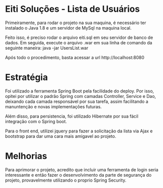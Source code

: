 # Eiti Soluções - Lista de Usuários

Primeiramente, para rodar o projeto na sua maquina, é necessário ter instalado o Java 1.8 e um servidor de MySql na maquina local.

Feito isso, é preciso rodar o arquivo eiti.sql em seu servidor de banco de dados. Em seguida, execute o arquivo .war em sua linha de comando da seguinte maneira: java -jar UsersList.war

Após todo o procedimento, basta acessar a url http://localhost:8080

# Estratégia

Foi utilizado a ferramenta Spring Boot pela facilidade do deploy. Por isso, opitei por utilizar o padrão Spring com camadas Controller, Service e Dao, deixando cada camada responsável por sua tarefa, assim facilitando a manuntenção e novas implementações futuras.

Além disso, para persistencia, foi utilizado Hibernate por sua fácil integração com o Spring boot.

Para o front end, utilizei jquery para fazer a solicitação da lista via Ajax e bootstrap para dar uma cara mais amigavel ao projeto.

# Melhorias

Para aprimorar o projeto, acredito que incluir uma ferramenta de login seria interessante e então fazer o desenvolvimento da parte de segurança do projeto, provavelmente utilizando o proprio Spring Security.




